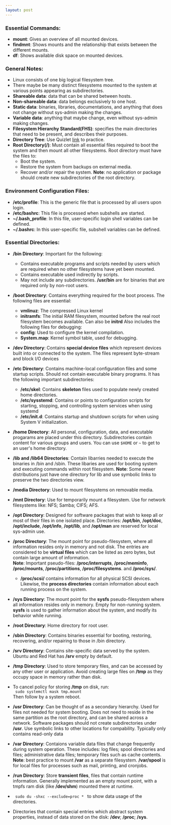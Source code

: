 ```yaml
---
layout: post
---
```


### Essential Commands: 
- **mount**: Gives an overview of all mounted devices.
- **findmnt**: Shows mounts and the relationship that exists between the different mounts.
- **df**: Shows available disk space on mounted devices.

### General Notes:
- Linux consists of one big logical filesystem tree. 
- There maybe be many distinct filesystems mounted to the system at various points appearing as subdirectories. 
- **Shareable data**: data that can be shared between hosts.
- **Non-shareable data**: data belongs exclusively to one host.
- **Static data**: binaries, libraries, documentations, and anything that does not change without sys-admin making the changes.
- **Variable data**: anything that maybe change, even without sys-admin making changes.   
- **Filesystem Hierarchy Standard(FHS)**: specifies the main directories that need to be present, and describes their purposes. 
- **Directory Tree**: Use Quizlet [link](https://quizlet.com/ca/987238091/fhs-linux-standard-directory-tree-flash-cards/) to practice. 
- **Root Directory(/)**: Must contain all essential files required to boot the system and then mount all other filesystems. Root directory must have the files to:
    - Boot the system.
    - Restore the system from backups on external media.
    - Recover and/or repair the system. 
**Note**: no application or package should create new subdirectories of the root directory.

### Environment Configuration Files:
- **/etc/profile**: This is the generic file that is processed by all users upon login.
- **/etc/bashrc**: This file is processed when subshells are started.
- **~/.bash_profile**: In this file, user-specific login shell variables can be defined.
- **~/.bashrc**: In this user-specific file, subshell variables can be defined.



### Essential Directories: 
- **/bin Directory**: Important for the following: 
    - Contains executable programs and scripts needed by users which are required when no other filesystems have yet been mounted. 
    - Contains executable used indirectly by scripts.
    - May not include any subdirectories.
**/usr/bin** are for binaries that are required only by non-root users. 

- **/boot Directory**: Contains everything required for the boot process. The following files are essential:
    - **vmlinuz**: The compressed Linux kernel
    - **initramfs**: The initial RAM filesystem, mounted before the real root filesystem becomes available. Can also be **initrd**
Also includes the following files for debugging:
    - **config**: Used to configure the kernel compilation.
    - **System.map**: Kernel symbol table, used for debugging. 

- **/dev Directory**: Contains **special device files** which represent devices built into or connected to the system. The files represent byte-stream and block I/O devices

- **/etc Directory**: Contains machine-local configuration files and some startup scripts. Should not contain executable binary programs. It has the following important subdirectories:
    - **/etc/skel**: Contains **skeleton** files used to populate newly created home directories.
    - **/etc/sysstemd**: Contains or points to configuration scripts for starting, stopping, and controlling system services when using systemd
    - **/etc/init.d**: Contains startup and shutdown scripts for when using System V initialization.

- **/home Directory**: All personal, configuration, data, and executable progarams are placed under this directory. Subdirectories contain content for various groups and users. You can use <code>$HOME</code> or <code>~</code> to get to an user's home directory. 

- **/lib and /lib64 Directories**: Contain libarries needed to execute the binaries in /bin and /sbin. These libaries are used for booting system and executing commands within root filesystem.
**Note**: Some newer distributions just have one directory for lib and use symbolic links to preserve the two directories view. 

- **/media Directory**: Used to mount filesystems on removable media. 

- **/mnt Directory**: Use for temporarily mount a filesystem. Use for network filesystems like: NFS; Samba; CIFS; AFS.

- **/opt Directory**: Designed for software packages that wish to keep all or most of their files in one isolated place. Directories: **/opt/bin**, **/opt/doc**, **/opt/include**, **/opt/info**, **/opt/lib**, and **/opt/man** are reserved for local sys-admin use. 

- **/proc Directory**: The mount point for pseudo-filesystem, where all information resides only in memory and not disk. The entries are considered to be **virtual files** which can be listed as zero bytes, but contain large amount of information. <br>
**Note**: Important pseudo-files: **/proc/interrupts**, **/proc/meminfo**, **/proc/mounts**, **/proc/partitions**, **/proc/filesystems**. and **/proc/sys/**.
    - **/proc/scsi/** contains information for all physical SCSI devices. Likewise, the **process directories** contain information about each running process on the system.

- **/sys Directory**: The mount point for the **sysfs** pseudo-filesystem where all information resides only in memory. Empty for non-running system. **sysfs** is used to gather information about the system, and modify its behavior while running. 

- **/root Directory**: Home directory for root user. 

- **/sbin Directory**: Contains binaries essential for booting, restoring, recovering, and/or repairing to those in /bin directory.

- **/srv Directory**: Contains site-specific data served by the system. Ubuntu and Red Hat has **/srv** empty by default. 

- **/tmp Directory**: Used to store temporary files, and can be accessed by any other user or application. Avoid creating large files on **/tmp** as they occupy space in memory rather than disk. 
- To cancel policy for storing **/tmp** on disk, run: <br>
<code> sudo systemctl mask tmp.mount </code> <br>
Then follow by a system reboot. 

- **/usr Directory**: Can be thought of as a secondary hierarchy. Used for files not needed for system booting. Does not need to reside in the same partition as the root directory, and can be shared across a network. Software packages should not create subdirectories under **/usr**. Use symbolic links to other locations for compability. Typically only contains read-only data

- **/var Directory**: Contaions variable data files that change frequently during system operation. These includes: log files; spool directories and files; administrative data files; temporary files such as cache contents. <br>
**Note**: best practice to mount **/var** as a separate filesystem. **/var/spool** is for local files for processes such as mail, printing, and cronjobs. 

- **/run Directory**: Store **transient files**, files that contain runtime information. Generally implemented as an empty mount point, with a tmpfs ram disk (like **/dev/shm**) mounted there at runtime. 

- <code> sudo du -shxc --exclude=proc * </code> to show data usage of the directories. 

- Directories that contain special entries which abstract system properties, instead of data stored on the disk: **/dev**; **/proc**; **/sys**. 